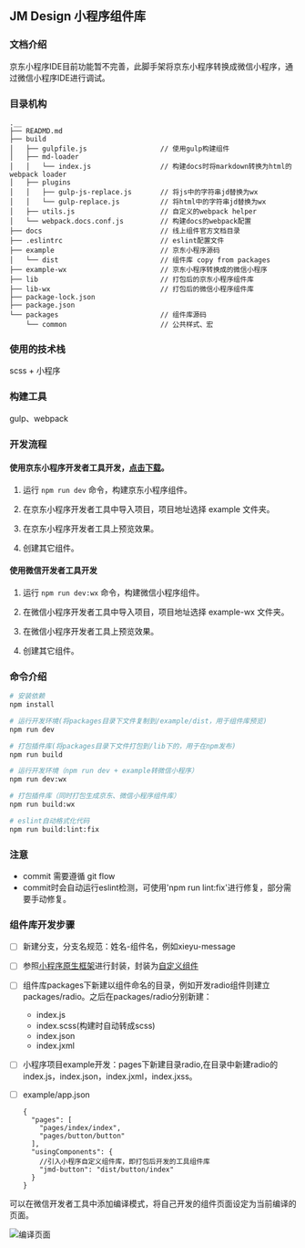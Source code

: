 ## JM Design 小程序组件库
### 文档介绍

   京东小程序IDE目前功能暂不完善，此脚手架将京东小程序转换成微信小程序，通过微信小程序IDE进行调试。

### 目录机构
```
.__
├── READMD.md
├── build
│   ├── gulpfile.js                  // 使用gulp构建组件
│   ├── md-loader
│   │   └── index.js                 // 构建docs时将markdown转换为html的webpack loader
│   ├── plugins
│   │   ├── gulp-js-replace.js       // 将js中的字符串jd替换为wx
│   │   └── gulp-replace.js          // 将html中的字符串jd替换为wx
│   ├── utils.js                     // 自定义的webpack helper
│   └── webpack.docs.conf.js         // 构建docs的webpack配置
├── docs                             // 线上组件官方文档目录
├── .eslintrc                        // eslint配置文件
├── example                          // 京东小程序源码
│   └── dist                         // 组件库 copy from packages
├── example-wx                       // 京东小程序转换成的微信小程序
├── lib                              // 打包后的京东小程序组件库
├── lib-wx                           // 打包后的微信小程序组件库
├── package-lock.json
├── package.json
└── packages                         // 组件库源码
    └── common                       // 公共样式、宏
```
### 使用的技术栈

scss + 小程序

### 构建工具

gulp、webpack

### 开发流程

#### 使用京东小程序开发者工具开发，[点击下载](http://doc.jd.com/ares/alldoc/JDmp/download/IDE下载.html)。

  1. 运行 `npm run dev` 命令，构建京东小程序组件。
  
  2. 在京东小程序开发者工具中导入项目，项目地址选择 example 文件夹。

  3. 在京东小程序开发者工具上预览效果。

  4. 创建其它组件。

#### 使用微信开发者工具开发

  1. 运行 `npm run dev:wx` 命令，构建微信小程序组件。
  
  2. 在微信小程序开发者工具中导入项目，项目地址选择 example-wx 文件夹。

  3. 在微信小程序开发者工具上预览效果。

  4. 创建其它组件。

### 命令介绍

```bash
# 安装依赖
npm install

# 运行开发环境(将packages目录下文件复制到/example/dist，用于组件库预览)
npm run dev

# 打包插件库(将packages目录下文件打包到/lib下的，用于在npm发布)
npm run build

# 运行开发环境（npm run dev + example转微信小程序）
npm run dev:wx

# 打包插件库（同时打包生成京东、微信小程序组件库）
npm run build:wx

# eslint自动格式化代码
npm run build:lint:fix

```

### 注意
* commit 需要遵循 git flow
* commit时会自动运行eslint检测，可使用'npm run lint:fix'进行修复，部分需要手动修复。

### 组件库开发步骤

   - [ ] 新建分支，分支名规范：姓名-组件名，例如xieyu-message

   - [ ] 参照[小程序原生框架](https://developers.weixin.qq.com/miniprogram/dev/component/)进行封装，封装为[自定义组件](https://developers.weixin.qq.com/miniprogram/dev/framework/custom-component/) 

   - [ ] 组件库packages下新建以组件命名的目录，例如开发radio组件则建立packages/radio。之后在packages/radio分别新建：  

        + index.js  
        + index.scss(构建时自动转成scss)  
        + index.json  
        + index.jxml  

   - [ ] 小程序项目example开发：pages下新建目录radio,在目录中新建radio的index.js，index.json，index.jxml，index.jxss。

   - [ ] example/app.json   

     ```json5
     {
       "pages": [
         "pages/index/index",
         "pages/button/button"
       ],
       "usingComponents": {
         //引入小程序自定义组件库，即打包后开发的工具组件库
         "jmd-button": "dist/button/index"
       }
     }
     ```
  可以在微信开发者工具中添加编译模式，将自己开发的组件页面设定为当前编译的页面。

  ![编译页面](https://img10.360buyimg.com/jmadvertisement/jfs/t1/69211/17/10309/119659/5d7f628fE022d5dcd/9534d56d95f58f5e.png)
